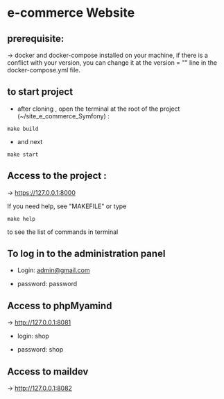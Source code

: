 #  e-commerce Website


## prerequisite: 

-> docker and docker-compose installed on your machine, if there is a conflict with your version, you can change it at the version = "" line in the docker-compose.yml file. 

## to start  project 

* after cloning , open the terminal at the root of the project (~/site_e_commerce_Symfony) : 

``` 
make build
``` 
* and next 

``` 
make start
``` 
## Access to the project : 

-> https://127.0.0.1:8000

If you need help, see "MAKEFILE" or type

``` 
make help
``` 
to see the list of commands in terminal 


## To log in to the administration panel

* Login: admin@gmail.com 

* password: password


## Access to phpMyamind

->  http://127.0.0.1:8081

* login: shop

* password: shop 

## Access to maildev 

-> http://127.0.0.1:8082